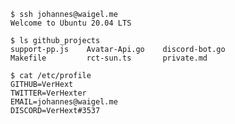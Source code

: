 ```
$ ssh johannes@waigel.me
Welcome to Ubuntu 20.04 LTS

$ ls github_projects
support-pp.js    Avatar-Api.go    discord-bot.go         
Makefile         rct-sun.ts       private.md  

$ cat /etc/profile
GITHUB=VerHext
TWITTER=VerHexter
EMAIL=johannes@waigel.me
DISCORD=VerHext#3537
```

<!--
**VerHext/VerHext** is a ✨ _special_ ✨ repository because its `README.md` (this file) appears on your GitHub profile.

Here are some ideas to get you started:

- 🔭 I’m currently working on ...
- 🌱 I’m currently learning ...
- 👯 I’m looking to collaborate on ...
- 🤔 I’m looking for help with ...
- 💬 Ask me about ...
- 📫 How to reach me: ...
- 😄 Pronouns: ...
- ⚡ Fun fact: ...
-->
